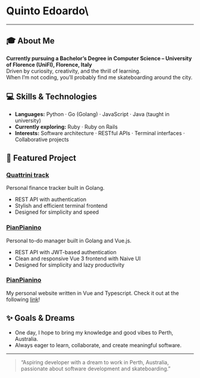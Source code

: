 # Quinto Edoardo\

---

## 🎓 About Me

**Currently pursuing a Bachelor’s Degree in Computer Science – University of Florence (UniFI), Florence, Italy**  
Driven by curiosity, creativity, and the thrill of learning.  
When I’m not coding, you’ll probably find me skateboarding around the city.

## 💻 Skills & Technologies

- **Languages:** Python · Go (Golang) · JavaScript · Java (taught in university)  
- **Currently exploring:** Ruby · Ruby on Rails  
- **Interests:** Software architecture · RESTful APIs · Terminal interfaces · Collaborative projects

## 🌟 Featured Project

### [Quattrini track](https://github.com/efive-dev/QuattriniTrack)

Personal finance tracker built in Golang.  
- REST API with authentication  
- Stylish and efficient terminal frontend  
- Designed for simplicity and speed

### [PianPianino](https://github.com/efive-dev/PianPianino)
Personal to-do manager built in Golang and Vue.js.
- REST API with JWT-based authentication
- Clean and responsive Vue 3 frontend with Naive UI
- Designed for simplicity and lazy productivity


### [PianPianino](https://github.com/efive-dev/portfolio)
My personal website written in Vue and Typescript. Check it out at the following [link](https://portfolio-two-ecru-43.vercel.app/)!

## ✨ Goals & Dreams

- One day, I hope to bring my knowledge and good vibes to Perth, Australia.
- Always eager to learn, collaborate, and create meaningful software.

---

> “Aspiring developer with a dream to work in Perth, Australia, passionate about software development and skateboarding.”
